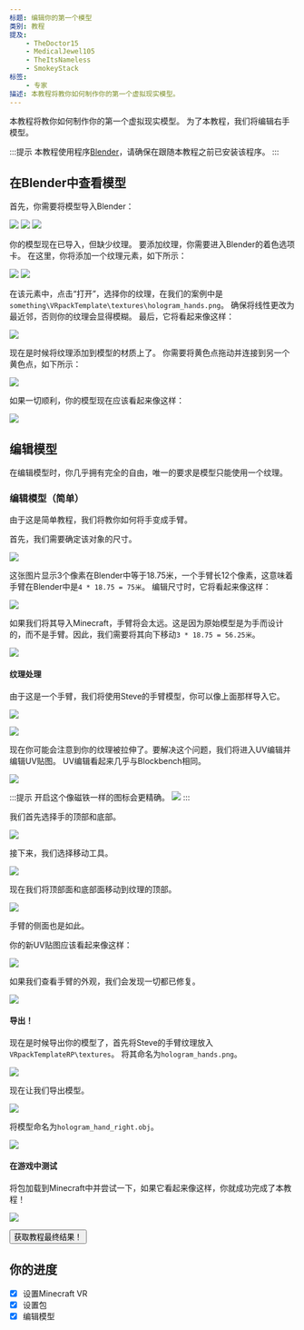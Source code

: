 ```yaml
---
标题: 编辑你的第一个模型
类别: 教程
提及:
    - TheDoctor15
    - MedicalJewel105
    - TheItsNameless
    - SmokeyStack
标签:
    - 专家
描述: 本教程将教你如何制作你的第一个虚拟现实模型。
---
```


本教程将教你如何制作你的第一个虚拟现实模型。
为了本教程，我们将编辑右手模型。

:::提示
本教程使用程序[Blender](https://www.blender.org/download/)，请确保在跟随本教程之前已安装该程序。
:::

## 在Blender中查看模型

首先，你需要将模型导入Blender：

![](../assets/images/vr/tutorial-hand-right/import-1.png)
![](../assets/images/vr/tutorial-hand-right/import-2.png)
![](../assets/images/vr/tutorial-hand-right/import-3.png)

你的模型现在已导入，但缺少纹理。
要添加纹理，你需要进入Blender的着色选项卡。
在这里，你将添加一个纹理元素，如下所示：

![](../assets/images/vr/tutorial-hand-right/shading-add-texture-element.png)
![](../assets/images/vr/tutorial-hand-right/texture-element.png)

在该元素中，点击“打开”，选择你的纹理，在我们的案例中是`something\VRpackTemplate\textures\hologram_hands.png`。
确保将线性更改为最近邻，否则你的纹理会显得模糊。
最后，它将看起来像这样：

![](../assets/images/vr/tutorial-hand-right/texture-element-complete.png)

现在是时候将纹理添加到模型的材质上了。
你需要将黄色点拖动并连接到另一个黄色点，如下所示：

![](../assets/images/vr/tutorial-hand-right/texture-base-connect.png)

如果一切顺利，你的模型现在应该看起来像这样：

![](../assets/images/vr/tutorial-hand-right/texture-on-model.png)

## 编辑模型

在编辑模型时，你几乎拥有完全的自由，唯一的要求是模型只能使用一个纹理。

### 编辑模型（简单）

由于这是简单教程，我们将教你如何将手变成手臂。

首先，我们需要确定该对象的尺寸。

![](../assets/images/vr/tutorial-hand-right/model-dimensions.png)

这张图片显示3个像素在Blender中等于18.75米，一个手臂长12个像素，这意味着手臂在Blender中是`4 * 18.75 = 75米`。
编辑尺寸时，它将看起来像这样：

![](../assets/images/vr/tutorial-hand-right/edited-dimensions-1.png)

如果我们将其导入Minecraft，手臂将会太远。这是因为原始模型是为手而设计的，而不是手臂。因此，我们需要将其向下移动`3 * 18.75 = 56.25米`。

![](../assets/images/vr/tutorial-hand-right/edited-dimensions-2.png)

#### 纹理处理

由于这是一个手臂，我们将使用Steve的手臂模型，你可以像上面那样导入它。

![](../assets/images/vr/tutorial-hand-right/hologram-hands-steve.png)

![](../assets/images/vr/tutorial-hand-right/steve-texture-stretched.png)

现在你可能会注意到你的纹理被拉伸了。要解决这个问题，我们将进入UV编辑并编辑UV贴图。
UV编辑看起来几乎与Blockbench相同。

![](../assets/images/vr/tutorial-hand-right/uv-map.png)

:::提示
开启这个像磁铁一样的图标会更精确。
![](../assets/images/vr/tutorial-hand-right/magnet-icon.png)
:::

我们首先选择手的顶部和底部。

![](../assets/images/vr/tutorial-hand-right/uv-map-top-selected.png)

接下来，我们选择移动工具。

![](../assets/images/vr/tutorial-hand-right/uv-map-pos.png)

现在我们将顶部面和底部面移动到纹理的顶部。

![](../assets/images/vr/tutorial-hand-right/uv-map-top-move-up.png)

手臂的侧面也是如此。

你的新UV贴图应该看起来像这样：

![](../assets/images/vr/tutorial-hand-right/uv-map-side-up.png)

如果我们查看手臂的外观，我们会发现一切都已修复。

![](../assets/images/vr/tutorial-hand-right/uv-map-done.png)

#### 导出！

现在是时候导出你的模型了，首先将Steve的手臂纹理放入`VRpackTemplateRP\textures`。
将其命名为`hologram_hands.png`。

![](../assets/images/vr/tutorial-hand-right/export-texture.png)

现在让我们导出模型。

![](../assets/images/vr/tutorial-hand-right/export-model-1.png)

将模型命名为`hologram_hand_right.obj`。

![](../assets/images/vr/tutorial-hand-right/export-model-2.png)

#### 在游戏中测试

将包加载到Minecraft中并尝试一下，如果它看起来像这样，你就成功完成了本教程！

![](../assets/images/vr/tutorial-hand-right/export-done.png)

<Button link="https://github.com/Bedrock-OSS/wiki-addon/releases/download/download/vr_edit_model.mcpack">
    获取教程最终结果！
</Button>

## 你的进度

-   [x] 设置Minecraft VR
-   [x] 设置包
-   [x] 编辑模型